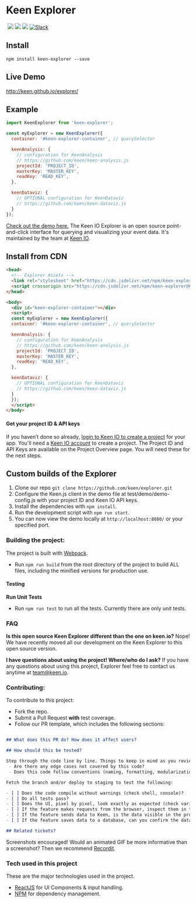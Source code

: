 # Keen Explorer

<a href="https://keen.io/"><img src="https://img.shields.io/github/release/keen/explorer.svg?style=flat-square&maxAge=600" alt=""></a>
<a href="https://github.com/keen/explorer/graphs/contributors" alt="Contributors"><img src="https://img.shields.io/github/contributors/keen/explorer.svg" /></a>
<a href="https://github.com/keen/explorer/pulse" alt="Activity"><img src="https://img.shields.io/github/last-commit/keen/explorer.svg" /></a>
<a href="#" alt="License"><img src="https://img.shields.io/github/license/keen/explorer.svg" /></a>
<a href="http://slack.keen.io/"><img src="https://img.shields.io/badge/slack-keen-orange.svg?style=flat-square&maxAge=3600" alt="Slack"></a>
<a href="https://www.jsdelivr.com/package/npm/keen-explorer"><img src="https://data.jsdelivr.com/v1/package/npm/keen-explorer/badge" alt=""></a>
<a href="https://www.npmjs.com/package/keen-explorer"><img src="https://img.shields.io/npm/dm/keen-explorer.svg" alt=""></a>

## Install

```ssh
npm install keen-explorer --save
```

## Live Demo

http://keen.github.io/explorer/

## Example

```javascript
import KeenExplorer from 'keen-explorer';

const myExplorer = new KeenExplorer({
  container: '#keen-explorer-container', // querySelector

  keenAnalysis: {
    // configuration for KeenAnalysis
    // https://github.com/keen/keen-analysis.js
    projectId: 'PROJECT_ID',
    masterKey: 'MASTER_KEY',
    readKey: 'READ_KEY',
  },

  keenDataviz: {
    // OPTIONAL configuration for KeenDataviz
    // https://github.com/keen/keen-dataviz.js
  }
});
```

[Check out the demo here.](http://keen.github.io/explorer/) The Keen IO Explorer is an open source point-and-click interface for querying and visualizing your event data. It's maintained by the team at [Keen IO](https://keen.io/).

## Install from CDN

```html
<head>
  <!-- Explorer Assets -->
  <link rel="stylesheet" href="https://cdn.jsdelivr.net/npm/keen-explorer@6/dist/keen-explorer.min.css">
  <script crossorigin src="https://cdn.jsdelivr.net/npm/keen-explorer@6/dist/keen-explorer.bundle.min.js"></script>
</head>

<body>
  <div id="keen-explorer-container"></div>
  <script>
  const myExplorer = new KeenExplorer({
  container: '#keen-explorer-container', // querySelector

  keenAnalysis: {
    // configuration for KeenAnalysis
    // https://github.com/keen/keen-analysis.js
    projectId: 'PROJECT_ID',
    masterKey: 'MASTER_KEY',
    readKey: 'READ_KEY',
  },

  keenDataviz: {
    // OPTIONAL configuration for KeenDataviz
    // https://github.com/keen/keen-dataviz.js
  }
  });
  </script>
</body>
```

#### Get your project ID & API keys

If you haven’t done so already, [login to Keen IO to create a project](https://keen.io/add-project) for your app. You'll need a [Keen IO account](https://keen.io/signup?s=explorer) to create a project. The Project ID and API Keys are available on the Project Overview page. You will need these for the next steps.

## Custom builds of the Explorer

  1. Clone our repo `git clone https://github.com/keen/explorer.git`
  2. Configure the Keen.js client in the demo file at test/demo/demo-config.js with your project ID and Keen IO API keys.
  3. Install the dependencies with `npm install`.
  4. Run the development script with `npm run start`.
  5. You can now view the demo locally at `http://localhost:8080/` or your specified port.

### Building the project:

The project is built with [Webpack](https://github.com/webpack/webpack).

* Run `npm run build` from the root directory of the project to build ALL files, including the minified versions for production use.

#### Testing

**Run Unit Tests**
* Run `npm run test` to run all the tests. Currently there are only unit tests.

### FAQ

**Is this open source Keen Explorer different than the one on keen.io?**
Nope! We have recently moved all our development on the Keen Explorer to this open source version.  

**I have questions about using the project! Where/who do I ask?**
If you have any questions about using this project, Explorer feel free to contact us anytime at [team@keen.io](mailto:team@keen.io).

### Contributing:
To contribute to this project:

* Fork the repo.
* Submit a Pull Request **with** test coverage.
* Follow our PR template, which includes the following sections:

```markdown

## What does this PR do? How does it affect users?

## How should this be tested?

Step through the code line by line. Things to keep in mind as you review:
 - Are there any edge cases not covered by this code?
 - Does this code follow conventions (naming, formatting, modularization, etc) where applicable?

Fetch the branch and/or deploy to staging to test the following:

- [ ] Does the code compile without warnings (check shell, console)?
- [ ] Do all tests pass?
- [ ] Does the UI, pixel by pixel, look exactly as expected (check various screen sizes, including mobile)?
- [ ] If the feature makes requests from the browser, inspect them in the Web Inspector. Do they look as expected (parameters, headers, etc)?
- [ ] If the feature sends data to Keen, is the data visible in the project if you run an extraction (include link to collection/query)?
- [ ] If the feature saves data to a database, can you confirm the data is indeed created in the database?

## Related tickets?

```

Screenshots encouraged! Would an animated GIF be more informative than a screenshot? Then we recommend [Recordit](http://recordit.co/).

### Tech used in this project

These are the major technologies used in the project.

* [ReactJS](http://facebook.github.io/react/) for UI Components & input handling.
* [NPM](https://www.npmjs.org/) for dependency management.

